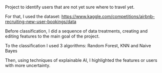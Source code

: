 Project to identify users that are not yet sure where to travel yet.

For that, I used the dataset: https://www.kaggle.com/competitions/airbnb-recruiting-new-user-bookings/data

Before classification, I did a sequence of data treatments, creating and editing features to the main goal of the project.  

To the classification I used 3 algorithms: Random Forest, KNN and Naive Bayes 

Then, using techniques of explainable AI, I highlighted the features or users with more uncertainty. 

